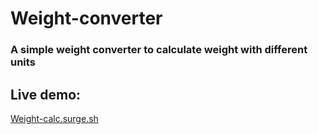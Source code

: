 # Weight-converter

<h3>A simple weight converter to calculate weight with different units</h3>

<h2>Live demo:</h2>

<a href="weight-calc.surge.sh">Weight-calc.surge.sh</a>

